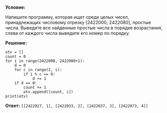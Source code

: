 **Условие:**

Напишите программу, которая ищет среди целых чисел, принадлежащих числовому отрезку [2422000; 2422080], простые числа. 
Выведите все найденные простые числа в порядке возрастания, слева от каждого числа выведите его номер по порядку.

**Решение:**

```
otv = []
count = 0
for i in range(2422000, 2422080+1):
    d = 0
    for c in range(2, i):
        if i % c == 0:
            d += 1
    if d == 0:
        count += 1
        otv.append([count, i])
print(otv)
```

**Ответ:** ``[[2422027, 1], [2422033, 2], [2422037, 3], [2422073, 4]]``
